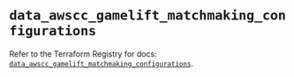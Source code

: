 # `data_awscc_gamelift_matchmaking_configurations`

Refer to the Terraform Registry for docs: [`data_awscc_gamelift_matchmaking_configurations`](https://registry.terraform.io/providers/hashicorp/awscc/0.70.0/docs/data-sources/gamelift_matchmaking_configurations).

